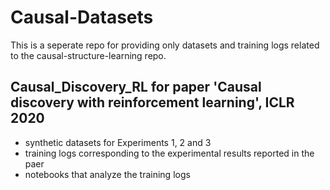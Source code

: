 # Causal-Datasets

This is a seperate repo for providing only datasets and training logs related to the causal-structure-learning repo.

## Causal_Discovery_RL for paper 'Causal discovery with reinforcement learning', ICLR 2020
- synthetic datasets for Experiments 1, 2 and 3
- training logs corresponding to the experimental results reported in the paer
- notebooks that analyze the training logs

